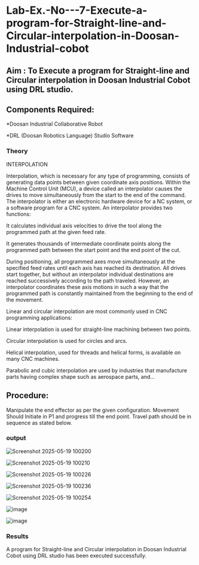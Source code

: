# Lab-Ex.-No---7-Execute-a-program-for-Straight-line-and-Circular-interpolation-in-Doosan-Industrial-cobot
## Aim : To Execute a program for Straight-line and Circular interpolation in Doosan Industrial Cobot using DRL studio.

## Components Required:

*Doosan Industrial Collaborative Robot

*DRL (Doosan Robotics Language) Studio Software

### Theory 
INTERPOLATION

Interpolation, which is necessary for any type of programming, consists of generating data points between given coordinate axis positions. Within the Machine Control Unit (MCU), a device called an interpolator causes the drives to move simultaneously from the start to the end of the command. The interpolator is either an electronic hardware device for a NC system, or a software program for a CNC system. An interpolator provides two functions:

It calculates individual axis velocities to drive the tool along the programmed path at the given feed rate.

It generates thousands of intermediate coordinate points along the programmed path between the start point and the end point of the cut.

During positioning, all programmed axes move simultaneously at the specified feed rates until each axis has reached its destination. All drives start together, but without an interpolator individual destinations are reached successively according to the path traveled. However, an interpolator coordinates these axis motions in such a way that the programmed path is constantly maintained from the beginning to the end of the movement.

Linear and circular interpolation are most commonly used in CNC programming applications:

Linear interpolation is used for straight-line machining between two points.

Circular interpolation is used for circles and arcs.

Helical interpolation, used for threads and helical forms, is available on many CNC machines.

Parabolic and cubic interpolation are used by industries that manufacture parts having complex shape such as aerospace parts, and...

## Procedure:

Manipulate the end effector as per the given configuration. Movement Should Initiate in P1 and progress till the end point. Travel path should be in sequence as stated below.

### output
![Screenshot 2025-05-19 100200](https://github.com/user-attachments/assets/f8531d26-9513-4d66-a263-5ff2d6977c57)

![Screenshot 2025-05-19 100210](https://github.com/user-attachments/assets/5d17a1f7-77bc-4e82-a2d5-e207fbf48bd4)

![Screenshot 2025-05-19 100226](https://github.com/user-attachments/assets/c8502d09-e0ac-4b89-b98c-764b224ca66a)

![Screenshot 2025-05-19 100236](https://github.com/user-attachments/assets/cc548dfd-d9fa-4135-aec0-7ae3e408a6ed)

![Screenshot 2025-05-19 100254](https://github.com/user-attachments/assets/0dd5c0a7-5817-4fc9-8ce1-2c6ed7bd996c)

![image](https://github.com/user-attachments/assets/f548ac71-3000-4d51-ac69-8fbb61b4638e)

![image](https://github.com/user-attachments/assets/dde40035-652b-4888-923c-b7c1f4916e12)

### Results 
A program for Straight-line and Circular interpolation in Doosan Industrial Cobot using DRL studio has been executed successfully.
